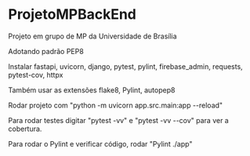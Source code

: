# ProjetoMPBackEnd
Projeto em grupo de MP da Universidade de Brasília

Adotando padrão PEP8

Instalar fastapi, uvicorn, django, pytest, pylint, firebase_admin, requests, pytest-cov, httpx

Também usar as extensões flake8, Pylint, autopep8 

Rodar projeto com "python -m uvicorn app.src.main:app --reload"

Para rodar testes digitar "pytest -vv" e "pytest -vv --cov" para ver a cobertura.

Para rodar o Pylint e verificar código, rodar "Pylint ./app"
